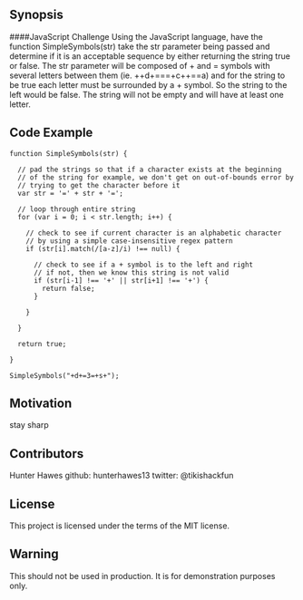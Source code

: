 ## Synopsis

####JavaScript Challenge
Using the JavaScript language, have the function SimpleSymbols(str) take the str parameter being passed and determine if it is an acceptable sequence by either returning the string true or false. The str parameter will be composed of + and = symbols with several letters between them (ie. ++d+===+c++==a) and for the string to be true each letter must be surrounded by a + symbol. So the string to the left would be false. The string will not be empty and will have at least one letter. 

## Code Example

```
function SimpleSymbols(str) { 

  // pad the strings so that if a character exists at the beginning
  // of the string for example, we don't get on out-of-bounds error by
  // trying to get the character before it
  var str = '=' + str + '=';

  // loop through entire string
  for (var i = 0; i < str.length; i++) {
    
    // check to see if current character is an alphabetic character  
    // by using a simple case-insensitive regex pattern 
    if (str[i].match(/[a-z]/i) !== null) {

      // check to see if a + symbol is to the left and right
      // if not, then we know this string is not valid
      if (str[i-1] !== '+' || str[i+1] !== '+') { 
        return false;
      }

    }
 
  }

  return true;
  
}
   
SimpleSymbols("+d+=3=+s+");                                                                                                
```

## Motivation

stay sharp 

## Contributors

Hunter Hawes
github: hunterhawes13
twitter: @tikishackfun

## License

This project is licensed under the terms of the MIT license.

## Warning

This should not be used in production. It is for demonstration purposes only.
